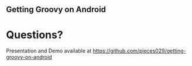 ## Getting Groovy on Android

# Questions?

Presentation and Demo available at https://github.com/pieces029/getting-groovy-on-android